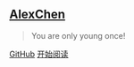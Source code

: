 [comment]: <> (封面)

## [AlexChen](/blog)

> You are only young once!

[GitHub](https://github.com/AlexChen68/docsify)
[开始阅读](README.md)
